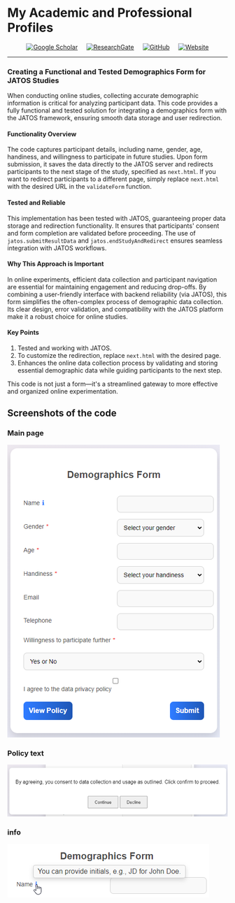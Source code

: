 # My Academic and Professional Profiles

<div style="display: flex; align-items: center; justify-content: center; gap: 20px;">

<a href="https://scholar.google.com/citations?user=WCqPnS4AAAAJ&hl=en" target="_blank">
  <img src="https://upload.wikimedia.org/wikipedia/commons/thumb/c/c7/Google_Scholar_logo.svg/2048px-Google_Scholar_logo.svg.png" alt="Google Scholar" style="width:50px;height:50px;">
</a>

<a href="https://www.researchgate.net/profile/M-Ahsan-Khodami" target="_blank">
  <img src="https://upload.wikimedia.org/wikipedia/commons/5/5e/ResearchGate_icon_SVG.svg" alt="ResearchGate" style="width:50px;height:50px;">
</a>

<a href="https://github.com/Ahsankhodami" target="_blank">
  <img src="https://github.githubassets.com/images/modules/logos_page/GitHub-Mark.png" alt="GitHub" style="width:50px;height:50px;">
</a>

<a href="https://khodami.site" target="_blank">
  <img src="https://www.svgrepo.com/show/474749/broken-link.svg" alt="Website" style="width:50px;height:50px;">
</a>

</div>
<hr>


### Creating a Functional and Tested Demographics Form for JATOS Studies

When conducting online studies, collecting accurate demographic information is critical for analyzing participant data. This code provides a fully functional and tested solution for integrating a demographics form with the JATOS framework, ensuring smooth data storage and user redirection. 

#### **Functionality Overview**

The code captures participant details, including name, gender, age, handiness, and willingness to participate in future studies. Upon form submission, it saves the data directly to the JATOS server and redirects participants to the next stage of the study, specified as `next.html`. If you want to redirect participants to a different page, simply replace `next.html` with the desired URL in the `validateForm` function.

#### **Tested and Reliable**

This implementation has been tested with JATOS, guaranteeing proper data storage and redirection functionality. It ensures that participants' consent and form completion are validated before proceeding. The use of `jatos.submitResultData` and `jatos.endStudyAndRedirect` ensures seamless integration with JATOS workflows.

#### **Why This Approach is Important**

In online experiments, efficient data collection and participant navigation are essential for maintaining engagement and reducing drop-offs. By combining a user-friendly interface with backend reliability (via JATOS), this form simplifies the often-complex process of demographic data collection. Its clear design, error validation, and compatibility with the JATOS platform make it a robust choice for online studies.

#### **Key Points**
1. Tested and working with JATOS.
2. To customize the redirection, replace `next.html` with the desired page.
3. Enhances the online data collection process by validating and storing essential demographic data while guiding participants to the next step.

This code is not just a form—it's a streamlined gateway to more effective and organized online experimentation.

## Screenshots of the code

### Main page

![Main Style](misc/mainstyle.png)
### Policy text 
![policy](misc/policy.png)
### info 
![info](misc/info.png)